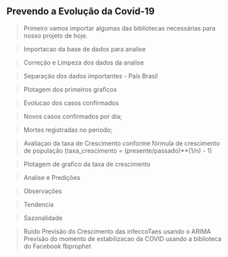 ##  Prevendo a Evolução da Covid-19


>Primeiro vamos importar algumas das bibliotecas necessárias para nosso projeto de hoje.

>Importacao da base de dados para analise

> Correção e Limpeza dos dados da analise

> Separação dos dados importantes - País Brasil

> Plotagem dos primeiros graficos

> Evolucao dos casos confirmados

> Novos casos confirmados por dia;

> Mortes registradas no periodo;

> Avaliaçao da taxa de Crescimento conforme fórmula de crescimento de população (taxa_crescimento = (presente/passado)**(1/n) - 1)

> Plotagem de grafico da taxa de crescimento

> Analise e Predições

> Observações

> Tendencia

> Sazonalidade

> Ruido
> Previsão do Crescimento das infeccoTaes usando o ARIMA
> Previsão do momento de estabilizacao da COVID usando a biblioteca do Facebook fbprophet
